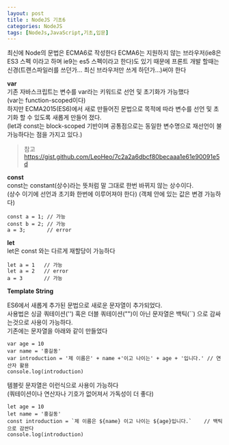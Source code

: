 ```yaml
---
layout: post
title : NodeJS 기초6
categories: NodeJS
tags: [NodeJs,JavaScript,기초,입문]
---
```


최신에 Node의 문법은 ECMA6로 작성한다 ECMA6는 지원하지 않는 브라우저(ie8은 ES3 스펙 이라고 하며 ie9는 es5 스펙이라고 한다)도 있기 때문에 프론트 개발 할때는 신경(트랜스파일러를 쓰던가... 최신 브라우저만 쓰게 하던가...)써야 한다

**var**   
기존 자바스크립트는 변수를 var라는 키워드로 선언 및 초기화가 가능했다    
(var는 function-scoped이다)   
하지만 ECMA2015(ES6)에서 새로 만들어진 문법으로 목적에 따라 변수를 선언 및 초기화 할 수 있도록 새롭게 만들어 졌다.  
(let과 const는 block-scoped 기반이며 공통점으로는 동일한 변수명으로 재선언이 불가능하다는 점을 가지고 있다.)   

> 참고 https://gist.github.com/LeoHeo/7c2a2a6dbcf80becaaa1e61e90091e5d

**const**   
const는 constant(상수)라는 뜻처럼 말 그대로 한번 바뀌지 않는 상수이다.   
(상수 이기에 선언과 초기화 한번에 이루어져야 한다) 
(객체 안에 있는 값은 변경 가능하다)  

    const a = 1; // 가능
    const b = 2; // 가능
    a = 3;       // error 

**let**   
let은 const 와는 다르게 재할당이 가능하다 

    let a = 1   // 가능
    let a = 2   // error
    a = 3       // 가능

**Template String**   

ES6에서 새롭게 추가된 문법으로 새로운 문자열이 추가되었다.   
사용법은 싱글 쿼테이션('') 혹은 더블 쿼테이션("")이 아닌 문자열은 백틱(``) 으로 감싸는것으로 사용이 가능하다.   
기존에는 문자열을 아래와 같이 만들었다 

    var age = 10
    var name = '홍길동'
    var introduction = '제 이름은' + name +'이고 나이는' + age + '입니다.' // 연산자 활용
    console.log(introduction)

템블릿 문자열은 이런식으로 사용이 가능하다   
(쿼테이션이나 연산자나 기호가 없어져서 가독성이 더 좋다)

    let age = 10
    let name = '홍길동'
    const introduction = `제 이름은 ${name} 이고 나이는 ${age}입니다.`    // 백틱으로 감싼다
    console.log(introduction)











